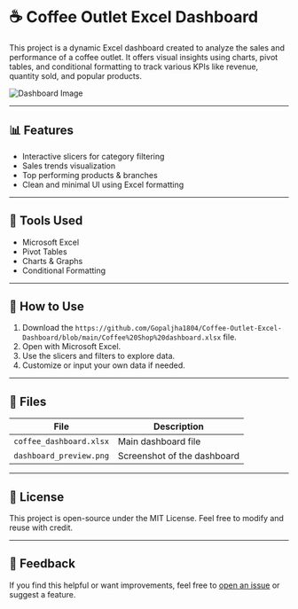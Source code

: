# ☕ Coffee Outlet Excel Dashboard

This project is a dynamic Excel dashboard created to analyze the sales and performance of a coffee outlet. It offers visual insights using charts, pivot tables, and conditional formatting to track various KPIs like revenue, quantity sold, and popular products.

![Dashboard Image](https://github.com/user-attachments/assets/f9e4f9af-5745-4037-b655-5a0c7145ec72)

---

## 📊 Features

- Interactive slicers for category filtering
- Sales trends visualization
- Top performing products & branches
- Clean and minimal UI using Excel formatting

---

## 🧩 Tools Used

- Microsoft Excel
- Pivot Tables
- Charts & Graphs
- Conditional Formatting

---

## 🔧 How to Use

1. Download the `https://github.com/Gopaljha1804/Coffee-Outlet-Excel-Dashboard/blob/main/Coffee%20Shop%20dashboard.xlsx` file.
2. Open with Microsoft Excel.
3. Use the slicers and filters to explore data.
4. Customize or input your own data if needed.

---

## 📁 Files

| File | Description |
|------|-------------|
| `coffee_dashboard.xlsx` | Main dashboard file |
| `dashboard_preview.png` | Screenshot of the dashboard |

---

## 📄 License

This project is open-source under the MIT License. Feel free to modify and reuse with credit.

---

## 💬 Feedback

If you find this helpful or want improvements, feel free to [open an issue](https://github.com/yourusername/coffee-dashboard/issues) or suggest a feature.
